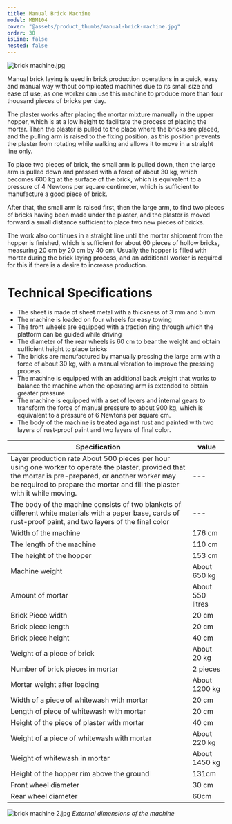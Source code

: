 ```yaml
---
title: Manual Brick Machine
model: MBM104
cover: "@assets/product_thumbs/manual-brick-machine.jpg"
order: 30
isLine: false
nested: false
---
```


![brick machine.jpg](@assets/article_images/manual-brick-machine/brick-machine.jpg)

Manual brick laying is used in brick production operations in a quick, easy and manual way without complicated machines due to its small size and ease of use, as one worker can use this machine to produce more than four thousand pieces of bricks per day.

The plaster works after placing the mortar mixture manually in the upper hopper, which is at a low height to facilitate the process of placing the mortar. Then the plaster is pulled to the place where the bricks are placed, and the pulling arm is raised to the fixing position, as this position prevents the plaster from rotating while walking and allows it to move in a straight line only.

To place two pieces of brick, the small arm is pulled down, then the large arm is pulled down and pressed with a force of about 30 kg, which becomes 600 kg at the surface of the brick, which is equivalent to a pressure of 4 Newtons per square centimeter, which is sufficient to manufacture a good piece of brick.

After that, the small arm is raised first, then the large arm, to find two pieces of bricks having been made under the plaster, and the plaster is moved forward a small distance sufficient to place two new pieces of bricks.

The work also continues in a straight line until the mortar shipment from the hopper is finished, which is sufficient for about 60 pieces of hollow bricks, measuring 20 cm by 20 cm by 40 cm. Usually the hopper is filled with mortar during the brick laying process, and an additional worker is required for this if there is a desire to increase production.

# Technical Specifications

-   The sheet is made of sheet metal with a thickness of 3 mm and 5 mm
-   The machine is loaded on four wheels for easy towing
-   The front wheels are equipped with a traction ring through which the platform can be guided while driving
-   The diameter of the rear wheels is 60 cm to bear the weight and obtain sufficient height to place bricks
-   The bricks are manufactured by manually pressing the large arm with a force of about 30 kg, with a manual vibration to improve the pressing process.
-   The machine is equipped with an additional back weight that works to balance the machine when the operating arm is extended to obtain greater pressure
-   The machine is equipped with a set of levers and internal gears to transform the force of manual pressure to about 900 kg, which is equivalent to a pressure of 6 Newtons per square cm.
-   The body of the machine is treated against rust and painted with two layers of rust-proof paint and two layers of final color.

| Specification                                                                                                                                                                                                                         | value            |
| ------------------------------------------------------------------------------------------------------------------------------------------------------------------------------------------------------------------------------------- | ---------------- |
| Layer production rate About 500 pieces per hour using one worker to operate the plaster, provided that the mortar is pre-prepared, or another worker may be required to prepare the mortar and fill the plaster with it while moving. | ---              |
| The body of the machine consists of two blankets of different white materials with a paper base, cards of rust-proof paint, and two layers of the final color                                                                         | ---              |
| Width of the machine                                                                                                                                                                                                                  | 176 cm           |
| The length of the machine                                                                                                                                                                                                             | 110 cm           |
| The height of the hopper                                                                                                                                                                                                              | 153 cm           |
| Machine weight                                                                                                                                                                                                                        | About 650 kg     |
| Amount of mortar                                                                                                                                                                                                                      | About 550 litres |
| Brick Piece width                                                                                                                                                                                                                     | 20 cm            |
| Brick piece length                                                                                                                                                                                                                    | 20 cm            |
| Brick piece height                                                                                                                                                                                                                    | 40 cm            |
| Weight of a piece of brick                                                                                                                                                                                                            | About 20 kg      |
| Number of brick pieces in mortar                                                                                                                                                                                                      | 2 pieces         |
| Mortar weight after loading                                                                                                                                                                                                           | About 1200 kg    |
| Width of a piece of whitewash with mortar                                                                                                                                                                                             | 20 cm            |
| Length of piece of whitewash with mortar                                                                                                                                                                                              | 20 cm            |
| Height of the piece of plaster with mortar                                                                                                                                                                                            | 40 cm            |
| Weight of a piece of whitewash with mortar                                                                                                                                                                                            | About 220 kg     |
| Weight of whitewash in mortar                                                                                                                                                                                                         | About 1450 kg    |
| Height of the hopper rim above the ground                                                                                                                                                                                             | 131cm            |
| Front wheel diameter                                                                                                                                                                                                                  | 30 cm            |
| Rear wheel diameter                                                                                                                                                                                                                   | 60cm             |

![brick machine 2.jpg](@assets/article_images/manual-brick-machine/brick-machine-2.jpg)
_External dimensions of the machine_
